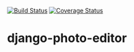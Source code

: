 [![Build Status](https://travis-ci.org/andela-cdike/django-photo-editor.svg?branch=develop)](https://travis-ci.org/andela-cdike/django-photo-editor)
[![Coverage Status](https://coveralls.io/repos/github/andela-cdike/django-photo-editor/badge.svg?branch=develop)](https://coveralls.io/github/andela-cdike/django-photo-editor?branch=develop)
# django-photo-editor